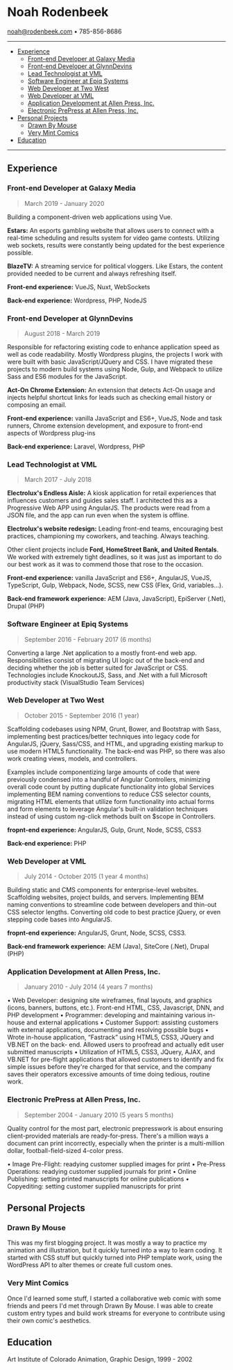 
# Noah Rodenbeek

[noah@rodenbeek.com](mailto:noah@rodenbeek.com) • 785-856-8686

---

* [Experience](#Experience)
  * [Front-end Developer at Galaxy Media](#Front-end-Developer-at-Galaxy-Media)
  * [Front-end Developer at GlynnDevins](#Front-end-Developer-at-GlynnDevins)
  * [Lead Technologist at VML](#Lead-Technologist-at-VML)
  * [Software Engineer at Epiq Systems](#Software-Engineer-at-Epiq-Systems)
  * [Web Developer at Two West](#Web-Developer-at-Two-West)
  * [Web Developer at VML](#Web-Developer-at-VML)
  * [Application Development at Allen Press, Inc.](#Application-Development-at-Allen-Press-Inc)
  * [Electronic PrePress at Allen Press, Inc.](#Electronic-PrePress-at-Allen-Press-Inc)
* [Personal Projects](#Personal-Projects)
  * [Drawn By Mouse](#Drawn-By-Mouse)
  * [Very Mint Comics](#Very-Mint-Comics)
* [Education](#Education)

---

## Experience

### Front-end Developer at Galaxy Media

> March 2019 - January 2020

Building a component-driven web applications using Vue.

**Estars:** An esports gambling website that allows users to connect with a real-time scheduling and results system for video game contests. Utilizing web sockets, results were constantly being updated for the best experience possible.

**BlazeTV:** A streaming service for political vloggers. Like Estars, the content provided needed to be current and always refreshing itself.

**Front-end experience:** VueJS, Nuxt, WebSockets

**Back-end experience:** Wordpress, PHP, NodeJS

### Front-end Developer at GlynnDevins

> August 2018 - March 2019

Responsible for refactoring existing code to enhance application speed as well as code readability. Mostly Wordpress plugins, the projects I work with were built with basic JavaScript/JQuery and CSS. I have migrated these projects to modern build systems using Node, Gulp, and Webpack to utilize Sass and ES6 modules for the JavaScript.

**Act-On Chrome Extension:** An extension that detects Act-On usage and injects helpful shortcut links for leads such as checking email history or composing an email.

**Front-end experience:** vanilla JavaScript and ES6+, VueJS, Node and task runners, Chrome extension development, and exposure to front-end aspects of Wordpress plug-ins

**Back-end experience:** Laravel, Wordpress, PHP

### Lead Technologist at VML

> March 2017 - July 2018

**Electrolux's Endless Aisle:** A kiosk application for retail experiences that influences customers and guides sales staff. I architected this as a Progressive Web APP using AngularJS. The products were read from a JSON file, and the app can run even when the system is offline.

**Electrolux's website redesign:** Leading front-end teams, encouraging best practices, championing my coworkers, and teaching. Always teaching.

Other client projects include **Ford, HomeStreet Bank, and United Rentals**. We worked with extremely tight deadlines, so it was just as important to do our best work as it was to commend those that rose to the occasion.

**Front-end experience:** vanilla JavaScript and ES6+, AngularJS, VueJS, TypeScript, Gulp, Webpack, Node, SCSS, new CSS (Flex, Grid, variables...).

**Back-end framework experience:** AEM (Java, JavaScript), EpiServer (.Net), Drupal (PHP)

### Software Engineer at Epiq Systems

> September 2016 - February 2017 (6 months)

Converting a large .Net application to a mostly front-end web app. Responsibilities consist of migrating UI logic out of the back-end and deciding whether the job is better suited for JavaScript or CSS. Technologies include KnockoutJS, Sass, and .Net with a full Microsoft productivity stack (VisualStudio Team Services)

### Web Developer at Two West

> October 2015 - September 2016 (1 year)

Scaffolding codebases using NPM, Grunt, Bower, and Bootstrap with Sass, implementing best practices/better techniques into legacy code for AngularJS, jQuery, Sass/CSS, and HTML, and upgrading existing markup to use modern HTML5 functionality. The back-end was PHP, so there was also work creating views, models, and controllers.

Examples include componentizing large amounts of code that were previously condensed into a handful of Angular Controllers, minimizing overall code count by putting duplicate functionality into global Services implementing BEM naming conventions to reduce CSS selector counts, migrating HTML elements that utilize form functionality into actual forms and form elements to leverage Angular's built-in validation techniques instead of using custom ng-click methods built on $scope in Controllers.

**fropnt-end experience:** AngularJS, Gulp, Grunt, Node, SCSS, CSS3

**Back-end experience:** PHP

### Web Developer at VML

> July 2014 - October 2015 (1 year 4 months)

Building static and CMS components for enterprise-level websites. Scaffolding websites, project builds, and servers. Implementing BEM naming conventions to streamline code between developers and thin-out CSS selector lengths. Converting old code to best practice jQuery, or even stepping code bases into AngularJS.

**fropnt-end experience:** AngularJS, Grunt, Node, SCSS, CSS3.

**Back-end framework experience:** AEM (Java), SiteCore (.Net), Drupal (PHP)

### Application Development at Allen Press, Inc.

> January 2010 - July 2014 (4 years 7 months)

• Web Developer: designing site wireframes, final layouts, and graphics (icons, banners, buttons, etc.). Front-end HTML, CSS, Javascript, DNN, and PHP development
• Programmer: developing and maintaining various in-house and external applications
• Customer Support: assisting customers with external applications, documenting and resolving possible bugs
• Wrote in-house application, “Fastrack” using HTML5, CSS3, JQuery and VB.NET on the back- end. Allowed users to proofread and actually edit user submitted manuscripts
• Utilization of HTML5, CSS3, JQuery, AJAX, and VB.NET for pre-flight applications that allowed customers to identify and fix simple issues before they're charged for that service, and the company saves their operators excessive amounts of time doing tedious, routine work.

### Electronic PrePress at Allen Press, Inc.

> September 2004 - January 2010 (5 years 5 months)

Quality control for the most part, electronic prepresswork is about ensuring client-provided materials are ready-for-press. There's a million ways a document can print incorrectly, especially when the printer is a multi-million dollar, football-field-sized 4-color press.

• Image Pre-Flight: readying customer supplied images for print
• Pre-Press Operations: readying customer supplied journals for print
• Online Publishing: setting printed manuscripts for online publications
• Copyediting: setting customer supplied manuscripts for print

## Personal Projects

### Drawn By Mouse

This was my first blogging project. It was mostly a way to practice my animation and illustration, but it quickly turned into a way to learn coding. It started with CSS stuff but quickly turned into PHP template work, using the WordPress API to alter themes or create full custom ones.

### Very Mint Comics

Once I'd learned some stuff, I started a collaborative web comic with some friends and peers I'd met through Drawn By Mouse. I was able to create custom entry types and build work streams for everyone to contribute using their own comic's aesthetics.

## Education

Art Institute of Colorado
Animation, Graphic Design, 1999 - 2002
